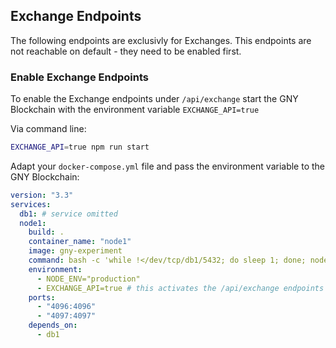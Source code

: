 ## Exchange Endpoints

The following endpoints are exclusivly for Exchanges. This endpoints are not reachable on default - they need to be enabled first.

### Enable Exchange Endpoints

To enable the Exchange endpoints under `/api/exchange` start the GNY Blockchain with the environment variable `EXCHANGE_API=true`

Via command line:

```bash
EXCHANGE_API=true npm run start
```

Adapt your `docker-compose.yml` file and pass the environment variable to the GNY Blockchain:

```yml
version: "3.3"
services:
  db1: # service omitted
  node1:
    build: .
    container_name: "node1"
    image: gny-experiment
    command: bash -c 'while !</dev/tcp/db1/5432; do sleep 1; done; node packages/main/dist/src/app --ormConfig "ormconfig.integration.json"'
    environment:
      - NODE_ENV="production"
      - EXCHANGE_API=true # this activates the /api/exchange endpoints
    ports:
      - "4096:4096"
      - "4097:4097"
    depends_on:
      - db1
```
